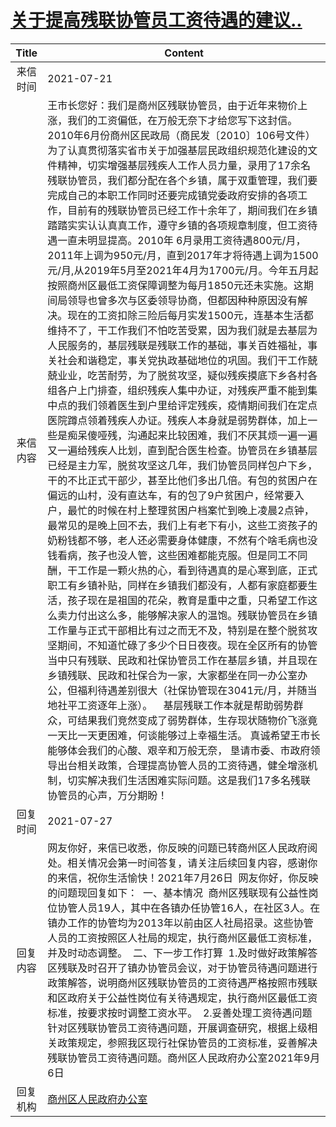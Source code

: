 # <a href="http://www.shangluo.gov.cn/zmhd/ldxxxx.jsp?urltype=leadermail.LeaderMailContentUrl&wbtreeid=1112&leadermailid=7551">关于提高残联协管员工资待遇的建议..</a>
|Title|Content|
|:---:|---|
|来信时间|2021-07-21|
|来信内容|王市长您好：我们是商州区残联协管员，由于近年来物价上涨，我们的工资偏低，在万般无奈下才给您写下这封信。 2010年6月份商州区民政局（商民发〔2010〕106号文件）为了认真贯彻落实省市关于加强基层民政组织规范化建设的文件精神，切实增强基层残疾人工作人员力量，录用了17余名残联协管员，我们都分配在各个乡镇，属于双重管理，我们要完成自己的本职工作同时还要完成镇党委政府安排的各项工作，目前有的残联协管员已经工作十余年了，期间我们在乡镇踏踏实实认认真真工作，遵守乡镇的各项规章制度，但工资待遇一直未明显提高。2010年 6月录用工资待遇800元/月，2011年上调为950元/月，直到2017年才将待遇上调为1500元/月,从2019年5月至2021年4月为1700元/月。今年五月起按照商州区最低工资保障调整为每月1850元还未实施。这期间局领导也曾多次与区委领导协商，但都因种种原因没有解决。现在的工资扣除三险后每月实发1500元，连基本生活都维持不了，干工作我们不怕吃苦受累，因为我们就是去基层为人民服务的，基层残联是残联工作的基础，事关百姓福祉，事关社会和谐稳定，事关党执政基础地位的巩固。我们干工作兢兢业业，吃苦耐劳，为了脱贫攻坚，疑似残疾摸底下乡各村各组各户上门排查，组织残疾人集中办证，对残疾严重不能到集中点的我们领着医生到户里给评定残疾，疫情期间我们在定点医院蹲点领着残疾人办证。残疾人本身就是弱势群体，加上一些是痴呆傻哑残，沟通起来比较困难，我们不厌其烦一遍一遍又一遍给残疾人比划，直到配合医生检查。协管员在乡镇基层已经是主力军，脱贫攻坚这几年，我们协管员同样包户下乡，干的不比正式干部少，甚至比他们多出几倍。有包的贫困户在偏远的山村，没有直达车，有的包了9户贫困户，经常要入户，最忙的时候在村上整理贫困户档案忙到晚上凌晨2点钟，最常见的是晚上回不去，我们上有老下有小，这些工资孩子的奶粉钱都不够，老人还必需要身体健康，不然有个啥毛病也没钱看病，孩子也没人管，这些困难都能克服。但是同工不同酬，干工作是一颗火热的心，看到待遇真的是心寒到底，正式职工有乡镇补贴，同样在乡镇我们都没有，人都有家庭都要生活，孩子现在是祖国的花朵，教育是重中之重，只希望工作这么卖力付出这么多，能够解决家人的温饱。残联协管员在乡镇工作量与正式干部相比有过之而无不及，特别是在整个脱贫攻坚期间，不知道忙碌了多少个日日夜夜。现在全区所有的协管当中只有残联、民政和社保协管员工作在基层乡镇，并且现在乡镇残联、民政和社保合为一家，大家都坐在同一办公室办公，但福利待遇差别很大（社保协管现在3041元/月，并随当地社平工资逐年上涨）。    基层残联工作本就是帮助弱势群众，可结果我们竞然变成了弱势群体，生存现状随物价飞涨竟一天比一天更困难，何谈能够过上幸福生活。 真诚希望王市长能够体会我们的心酸、艰辛和万般无奈， 垦请市委、市政府领导出台相关政策，合理提高协管人员的工资待遇，健全增涨机制，切实解决我们生活困难实际问题。这是我们17多名残联协管员的心声，万分期盼！|
|回复时间|2021-07-27|
|回复内容|网友你好，来信已收悉，你反映的问题已转商州区人民政府阅处。相关情况会第一时间答复，请关注后续回复内容，感谢你的来信，祝你生活愉快！2021年7月26日  网友你好，你反映的问题现回复如下：  一、基本情况  商州区残联现有公益性岗位协管人员19人，其中在各镇办任协管16人，在社区3人。在镇办工作的协管均为2013年以前由区人社局招录。这些协管人员的工资按照区人社局的规定，执行商州区最低工资标准，并及时动态调整。  二、下一步工作打算  1.及时做好政策解答  区残联及时召开了镇办协管员会议，对于协管员待遇问题进行政策解答，说明商州区残联协管员的工资待遇严格按照市残联和区政府关于公益性岗位有关待遇规定，执行商州区最低工资标准，按要求按时调整工资水平。  2.妥善处理工资待遇问题  针对区残联协管员工资待遇问题，开展调查研究，根据上级相关政策规定，参照我区现行社保协管员的工资标准，妥善解决残联协管员工资待遇问题。商州区人民政府办公室2021年9月6日|
|回复机构|<a href="../../categories/agencies/商州区人民政府办公室.md">商州区人民政府办公室</a>|
